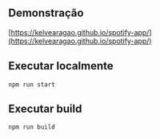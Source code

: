 ## Demonstração

[https://kelvearagao.github.io/spotify-app/](https://kelvearagao.github.io/spotify-app/)

## Executar localmente

```
npm run start
```

## Executar build

```
npm run build
```